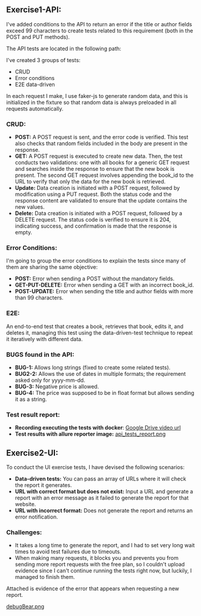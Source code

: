 ## Exercise1-API:
I've added conditions to the API to return an error if the title or author fields exceed 99 characters to create tests related to this requirement (both in the POST and PUT methods).

The API tests are located in the following path:

I've created 3 groups of tests:

- CRUD
- Error conditions
- E2E data-driven

In each request I make, I use faker-js to generate random data, and this is initialized in the fixture so that random data is always preloaded in all requests automatically.

### CRUD:

- **POST:** A POST request is sent, and the error code is verified. This test also checks that random fields included in the body are present in the response.
- **GET:** A POST request is executed to create new data. Then, the test conducts two validations: one with all books for a generic GET request and searches inside the response to ensure that the new book is present. The second GET request involves appending the book_id to the URL to verify that only the data for the new book is retrieved.
- **Update:** Data creation is initiated with a POST request, followed by modification using a PUT request. Both the status code and the response content are validated to ensure that the update contains the new values.
- **Delete:** Data creation is initiated with a POST request, followed by a DELETE request. The status code is verified to ensure it is 204, indicating success, and confirmation is made that the response is empty.

### Error Conditions:

I'm going to group the error conditions to explain the tests since many of them are sharing the same objective:

- **POST:** Error when sending a POST without the mandatory fields.
- **GET-PUT-DELETE:** Error when sending a GET with an incorrect book_id.
- **POST-UPDATE:** Error when sending the title and author fields with more than 99 characters.


### E2E:

An end-to-end test that creates a book, retrieves that book, edits it, and deletes it, managing this test using the data-driven-test technique to repeat it iteratively with different data.

### BUGS found in the API:

- **BUG-1:** Allows long strings (fixed to create some related tests).
- **BUG2-2:** Allows the use of dates in multiple formats; the requirement asked only for yyyy-mm-dd.
- **BUG-3:** Negative price is allowed.
- **BUG-4:** The price was supposed to be in float format but allows sending it as a string.

### Test result report:

- **Recording executing the tests with docker**: [Google Drive video url](https://drive.google.com/file/d/1ihHF9BdirivWyjJi2lm30zGzoYegA6SP/view?usp=sharing)
- **Test results with allure reporter image:** [api_tests_report.png](evidences%2Fapi_tests_report.png)

## Exercise2-UI:

To conduct the UI exercise tests, I have devised the following scenarios:

- **Data-driven tests:** You can pass an array of URLs where it will check the report it generates.
- **URL with correct format but does not exist:** Input a URL and generate a report with an error message as it failed to generate the report for that website.
- **URL with incorrect format:** Does not generate the report and returns an error notification.

### Challenges:

- It takes a long time to generate the report, and I had to set very long wait times to avoid test failures due to timeouts.
- When making many requests, it blocks you and prevents you from sending more report requests with the free plan, so I couldn't upload evidence since I can't continue running the tests right now, but luckily, I managed to finish them.

Attached is evidence of the error that appears when requesting a new report.

[debugBear.png](evidences%2FdebugBear.png)
